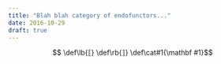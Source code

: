 ```yaml
---
title: "Blah blah category of endofunctors..."
date: 2016-10-29
draft: true
---
```

$$ \def\lb{⟦} \def\rb{⟧} \def\cat#1{\mathbf #1}$$
<div hidden>
~~~ {.haskell}
{-# LANGUAGE TypeOperators #-}
{-# LANGUAGE UnicodeSyntax #-}
{-# LANGUAGE RankNTypes #-}
{-# LANGUAGE FlexibleInstances #-}
{-# LANGUAGE UndecidableInstances #-}
module Indexed1Spec where

import Test.Hspec
import Prelude hiding (Monad (..), pure)

spec = it "really works!" pending
~~~
</div>

I wanted to write about indexed monads, but I figured I should write about monads first. 
So here it is; the world's worst monad tutorial:


## Monad
Let's revisit the ol' snarky adage:

> A monad is just a monoid in the category of endofunctors, what's the problem?

There is a problem! The problem is we're not talking about set-theoretic monoids! Let's be more explicit:

> A monad is a **monoid object** in the **monoidal category** of endofunctors with endofunctor composition as tensor product.

### Monoidal category
A *monoidal category* consists of a category and some extra data. So we have:

- a category: $\mathbf C$
- a bifunctor pronounced *tensor*:  $\otimes : \mathbf C\times\mathbf C\to\mathbf C$
- an object pronounced *unit*: $I :: \mathbf C$
- natural isomorphisms:
    - an *associator*: $\alpha_{A,B,C} \colon (A\otimes B)\otimes C \cong A\otimes(B\otimes C)$
    - a *left unitor*: $\lambda_A \colon I\otimes A\cong A$
    - a *right unitor*: $\rho _{A}\colon A\otimes I\cong A$
- [satisfaction coherence conditons](https://en.wikipedia.org/wiki/Monoidal_category)
    
A *strict monoidal category* strengthens the natural isomorphisms to be equalities.

#### Example: Cartesian monoidal categories
A [cartesian monoidal category](https://ncatlab.org/nlab/show/cartesian+monoidal+category) is a monoidal category with the category-theoretic product as tensor, and the terminal object as unit.

$Hask$ forms a cartesian monoidal category, where the product is just tupling and the terminal object is the unit type. The natural isomorphisms are spelled out as follows:

~~~{.haskell}
-- 〚C 〛 = Hask
-- 〚⊗ 〛 = (,)
-- 〚I 〛 = ()

α_to ((x, y), z) = (x, (y, z))
α_from (x, (y, z)) = ((x, y), z)

λ_to ((), x) = x
λ_from x = ((), x)

ρ_to (x, ()) = x
ρ_from x = (x, ())
~~~


#### Example: Endofunctor categories
The category of endofunctors on a category $\mathbf C$, denoted $[\mathbf C, \mathbf C]$, is category *itself*, where

- objects are *functors* $f : \mathbf C\to\mathbf C$
- morphisms are *natural transformations* $\alpha : f \Rightarrow f'$

$[\cat C, \cat C]$ forms a strict monoidal category by taking functor composition as *tensor* and the identity functor as *unit*.

$$\lb - \otimes - \rb = - \circ -$$
$$\lb I \rb = id_\cat C$$

### Monoid object in a monoidal category

Now we can define a monoid object in a monoidal category $(\mathbf C, \otimes, I)$, which consists of:

- an object $m :: \mathbf C$
- a morphism pronounced *multiplication* $\mu : m \otimes m \to m$
- a morphism pronounced *unit* $\eta : I \to m$
- [satisfaction of coherence conditions](https://en.wikipedia.org/wiki/Monoid_(category_theory))


An important point is that a monoid object is meaningless without referencing its underlying monoidal category, implicitly or not. Whereas a monoidal category is a special kind of category, 
a monoid object is a special kind of object *in a monoidal category*.

#### Example: Set-theoretic monoids

A set-theoretic monoid is a monoid object in the cartesian monoidal category of $Set$, i.e. a set equipped with multiplication and an identity element.

First, the cartesian monoidal category $Set$:*

$$\lb\cat C\rb = Set$$
$$\lb - \otimes - \rb = - \times -$$
$$\lb I \rb = 1$$


A set-theoretic monoid is a set $m$ equipped with:

$$\lb \mu \rb = \mu : m \times m \to m$$
$$\lb \eta \rb = \eta \in m$$

Note that in the case of $Set$, [global elements](https://ncatlab.org/nlab/show/global+element) coincide with elements, which gives us the traditional notion of identity element from $\eta$

<sub> *(where $\times$ is the cartesian product, $1$ is a singleton set) </sub>

#### Example: `Prelude.Monoid` 

The `Monoid` typeclass in Haskell defines monoid objects in the cartesian monoidal category of Hask, modulo currying of `mappend`:
$$\lb\cat C\rb = *$$
$$\lb - \otimes - \rb = (- , -)$$
$$\lb I \rb = ()$$
$$\lb \mu \rb = mappend : (m, m) \to m$$
$$\lb \eta \rb = mempty : m$$

### Example: Monads

If you take a trip to nlab you'll find [a bunch of equivalent definitions of monads](https://ncatlab.org/nlab/show/monad) (including my favorite one in string diagrams!) The one that interests us here is the definition that hints to a similarity of names of *monad* with *monoid*. One definition nlab gives:

> Indeed, one can define a monad on an object $a$ of a bicategory $K$ as just a monoid in the endomorphism category $K(a,a)$. 

The nlab entry generalizes monads to arbitrary [bicategories](https://ncatlab.org/nlab/show/bicategory), but for our purposes we'll only consider monads in the bicategory $Cat$. So the above quote de-generalizes to:

> Indeed, one can define a monad on a category $C$ as just a monoid in the endofunctor category $[C, C]$. 

This gives us the following definition of a monad:

- an endofunctor $M :: [\cat C,  \cat C]$
- a natural transformation $\mu : M \circ M \Rightarrow M$
- a natural transformation $\eta : id_{\cat C} \Rightarrow M$
- [satisfaction of coherence conditions](https://en.wikipedia.org/wiki/Monad_(category_theory)#Formal_definition)


#### `Prelude.Monad`
The `monad` typeclass in Haskell defines monoid objects in the monoidal category of endofunctors of Hask, with endofunctor composition as tensor:
$$\lb\cat C\rb = [*, *]$$
$$\lb - \otimes - \rb = - \circ- $$
$$\lb I \rb = id_*$$
$$\lb \mu \rb = join : m \circ m \Rightarrow m $$ 
$$\lb \eta \rb = pure : id_* \Rightarrow m$$

The following snippet contains a translation from a spiffier, category-theoretic interpretation of a monad to `Prelude.Monad`:

```haskell
newtype I a = I {unI :: a}
newtype (∘) f g a = Compose {unCompose :: f (g a)}
type f ~> g = ∀a. f a -> g a

-- | A spiffier monad definition.
class (Functor m) => SpiffyMonad m where
  mu :: m ∘ m ~> m
  eta :: I ~> m
  
-- | Your good ol' Prelude.Monad.
class (Functor m) => Monad m where
  join :: m (m a) -> m a
  pure :: a -> m a

  (>>=) :: (a -> m b) -> m a -> m b
  (>>=) f a = join (fmap f a)
  
-- We can derive Prelude.Monads from SpiffyMonads...
instance (Functor m, SpiffyMonad m) => Monad m where
  join = mu . Compose
  pure = eta . I

-- ... and SpiffyMonads from Prelude.Monads
instance (Functor m, Monad m) => SpiffyMonad m where
  mu = join . unCompose
  eta = pure . unI
```

## Categories are Generalized monoids



